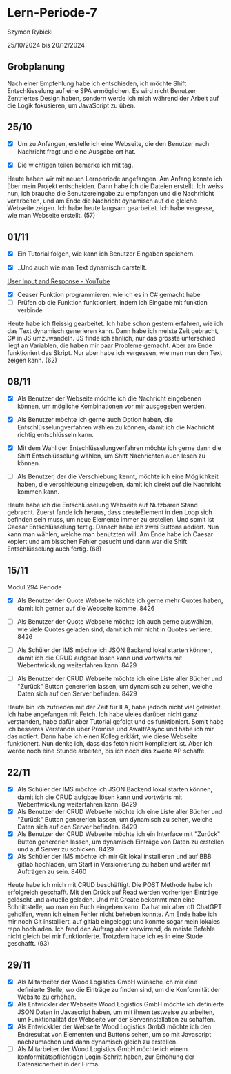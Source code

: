 # Lern-Periode-7

Szymon Rybicki

25/10/2024 bis 20/12/2024

## Grobplanung

Nach einer Empfehlung habe ich entschieden, ich möchte Shift Entschlüsselung auf eine SPA ermöglichen. Es wird nicht Benutzer Zentriertes Design haben, sondern werde ich mich während der Arbeit auf die Logik fokusieren, um JavaScript zu üben.

## 25/10

- [x] Um zu Anfangen, erstelle ich eine Webseite, die den Benutzer nach Nachricht fragt und eine Ausgabe ort hat.

- [x] Die wichtigen teilen bemerke ich mit tag.

Heute haben wir mit neuen Lernperiode angefangen. Am Anfang konnte ich über mein Projekt entscheiden. Dann habe ich die Dateien erstellt. Ich weiss nun, ich brauche die Benutzereingabe zu empfangen und die Nachrhicht verarbeiten, und am Ende die Nachricht dynamisch auf die gleiche Webseite zeigen. Ich habe heute langsam gearbeitet. Ich habe vergesse, wie man Webseite erstellt. (57)

## 01/11

- [x] Ein Tutorial folgen, wie kann ich Benutzer Eingaben speichern.

- [x] ..Und auch wie man Text dynamisch darstellt. 

[User Input and Response - YouTube](https://www.youtube.com/watch?v=KB6Yg5hNrqc)

- [x] Ceaser Funktion programmieren, wie ich es in C# gemacht habe
- [ ] Prüfen ob die Funktion funktioniert, indem ich Eingabe mit funktion verbinde

Heute habe ich fleissig gearbeitet. Ich habe schon gestern erfahren, wie ich das Text dynamisch generieren kann. Dann habe ich meiste Zeit gebracht, C# in JS umzuwandeln. JS finde ich ähnlich, nur das grösste unterschied liegt an Variablen, die haben mir paar Probleme gemacht. Aber am Ende funktioniert das Skript. Nur aber habe ich vergessen, wie man nun den Text zeigen kann. (62)

## 08/11

- [x] Als Benutzer der Webseite möchte ich die Nachricht eingebenen können, um mögliche Kombinationen vor mir ausgegeben werden.

- [x] Als Benutzer möchte ich gerne auch Option haben, die Entschlüsselungverfahren wählen zu können, damit ich die Nachricht richtig entschlüsseln kann.

- [x] Mit dem Wahl der Entschlüsselungverfahren möchte ich gerne dann die Shift Entschlüsselung wählen, um Shift Nachrichten auch lesen zu können.

- [ ] Als Benutzer, der die Verschiebung kennt, möchte ich eine Möglichkeit haben, die verschiebung einzugeben, damit ich direkt auf die Nachricht kommen kann.

Heute habe ich die Entschlüsselung Webseite auf Nutzbaren Stand gebracht. Zuerst fande ich heraus, dass createElement in den Loop sich befinden sein muss, um neue Elemente immer zu erstellen. Und somit ist Caesar Entschlüsselung fertig. Danach habe ich zwei Buttons addiert. Nun kann man wählen, welche man benutzten will. Am Ende habe ich Caesar kopiert und am bisschen Fehler gesucht und dann war die Shift Entschlüsselung auch fertig. (68)

## 15/11

Modul 294 Periode

- [x] Als Benutzer der Quote Webseite möchte ich gerne mehr Quotes haben, damit ich gerner auf die Webseite komme. 8426
- [ ] Als Benutzer der Quote Webseite möchte ich auch gerne auswählen, wie viele Quotes geladen sind, damit ich mir nicht in Quotes verliere. 8426
- [ ] Als Schüler der IMS möchte ich JSON Backend lokal starten können, damit ich die CRUD aufgbae lösen kann und vortwärts mit Webentwicklung weiterfahren kann. 8429
- [ ] Als Benutzer der CRUD Webseite möchte ich eine Liste aller Bücher und "Zurück" Button genererien lassen, um dynamisch zu sehen, welche Daten sich auf den Server befinden.  8429



Heute bin ich zufrieden mit der Zeit für ILA, habe jedoch nicht viel geleistet. Ich habe angefangen mit Fetch. Ich habe vieles darüber nicht ganz verstanden, habe dafür aber Tutorial gefolgt und es funktioniert. Somit habe ich besseres Verständis über Promise und AwaIt/Async und habe ich mir das notiert. Dann habe ich einen Kolleg erklärt, wie diese Webseite funktionert. Nun denke ich, dass das fetch nicht kompliziert ist. Aber ich werde noch eine Stunde arbeiten, bis ich noch das zweite AP schaffe.



## 22/11

- [x] Als Schüler der IMS möchte ich JSON Backend lokal starten können, damit ich die CRUD aufgbae lösen kann und vortwärts mit Webentwicklung weiterfahren kann. 8429
- [x] Als Benutzer der CRUD Webseite möchte ich eine Liste aller Bücher und "Zurück" Button genererien lassen, um dynamisch zu sehen, welche Daten sich auf den Server befinden. 8429
- [x] Als Benutzer der CRUD Webseite möchte ich ein Interface mit "Zurück" Button genererien lassen, um dynamisch Einträge von Daten zu erstellen und auf Server zu schicken. 8429 
- [x] Als Schüler der IMS möchte ich mir Git lokal installieren und auf BBB gitlab hochladen, um Start in Versionierung zu haben und weiter mit Aufträgen zu sein. 8460

Heute habe ich mich mit CRUD beschäftigt. Die POST Methode habe ich erfolgreich geschafft. Mit den Drück auf Read werden vorherigen Einträge gelöscht und aktuelle geladen. Und mit Create bekommt man eine Schnittstelle, wo man ein Buch eingeben kann. Da hat mir aber oft ChatGPT geholfen, wenn ich einen Fehler nicht beheben konnte. Am Ende habe ich mir noch Git installiert, auf gitlab eingeloggt und konnte sogar mein lokales repo hochladen. Ich fand den Auftrag aber verwirrend, da meiste Befehle nicht gleich bei mir funktionierte. Trotzdem habe ich es in eine Stude geschafft. (93)

## 29/11

- [x] Als Mitarbeiter der Wood Logistics GmbH wünsche ich mir eine definierte Stelle, wo die Einträge zu finden sind, um die Konformität der Website zu erhöhen.
- [x] Als Entwickler der Webseite Wood Logistics GmbH möchte ich definierte JSON Daten in Javascript haben, um mit ihnen testweise zu arbeiten, um Funktionalität der Webseite vor der Serverinstallation zu schaffen.
- [x] Als Entwickkler der Webseite Wood Logistics GmbG möchte ich den Endresultat von Elementen und Buttons sehen, um so mit Javascript nachzumachen und dann dynamisch gleich zu erstellen.
- [ ] Als Mitarbeiter der Wood Logistics GmbH möchte ich einem konformitätspflichtigen Login-Schritt haben, zur Erhöhung der Datensicherheit in der Firma.
